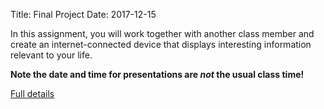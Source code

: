 Title: Final Project
Date: 2017-12-15

In this assignment, you will work together with another class member
and create an internet-connected device that displays interesting
information relevant to your life.

**Note the date and time for presentations are _not_ the usual class
time!**



[Full details](assignments/final_project.html)